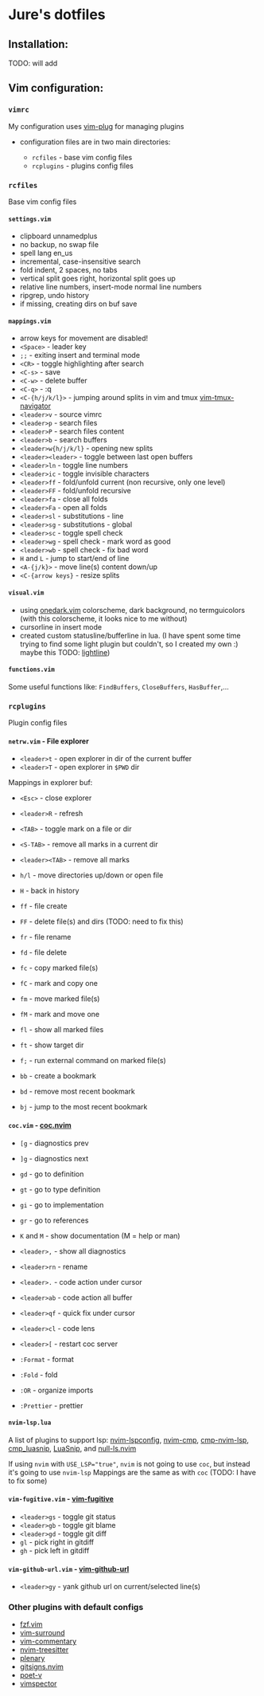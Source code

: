 # Jure's dotfiles

## Installation:

TODO: will add

## Vim configuration:

### `vimrc`

My configuration uses [vim-plug](https://github.com/junegunn/vim-plug) for managing plugins

- configuration files are in two main directories:

  - `rcfiles` - base vim config files
  - `rcplugins` - plugins config files

### `rcfiles`

Base vim config files

#### `settings.vim`

- clipboard unnamedplus
- no backup, no swap file
- spell lang en_us
- incremental, case-insensitive search
- fold indent, 2 spaces, no tabs
- vertical split goes right, horizontal split goes up
- relative line numbers, insert-mode normal line numbers
- ripgrep, undo history
- if missing, creating dirs on buf save

#### `mappings.vim`

- arrow keys for movement are disabled!
- `<Space>` - leader key
- `;;` - exiting insert and terminal mode
- `<CR>` - toggle highlighting after search
- `<C-s>` - save
- `<C-w>` - delete buffer
- `<C-q>` - :q
- `<C-{h/j/k/l}>` - jumping around splits in vim and tmux [vim-tmux-navigator](christoomey/vim-tmux-navigator)
- `<leader>v` - source vimrc
- `<leader>p` - search files
- `<leader>P` - search files content
- `<leader>b` - search buffers
- `<leader>w{h/j/k/l}` - opening new splits
- `<leader><leader>` - toggle between last open buffers
- `<leader>ln` - toggle line numbers
- `<leader>ic` - toggle invisible characters
- `<leader>ff` - fold/unfold current (non recursive, only one level)
- `<leader>FF` - fold/unfold recursive
- `<leader>fa` - close all folds
- `<leader>Fa` - open all folds
- `<leader>sl` - substitutions - line
- `<leader>sg` - substitutions - global
- `<leader>sc` - toggle spell check
- `<leader>wg` - spell check - mark word as good
- `<leader>wb` - spell check - fix bad word
- `H` and `L` - jump to start/end of line
- `<A-{j/k}>` - move line(s) content down/up
- `<C-{arrow keys}` - resize splits

#### `visual.vim`

- using [onedark.vim](https://github.com/joshdick/onedark.vim) colorscheme, dark background, no termguicolors (with this colorscheme, it looks nice to me without)
- cursorline in insert mode
- created custom statusline/bufferline in lua. (I have spent some time trying to find some light plugin but couldn't, so I created my own :) maybe this TODO: [lightline](https://github.com/itchyny/lightline.vim))

#### `functions.vim`

Some useful functions like: `FindBuffers`, `CloseBuffers`, `HasBuffer`,...

### `rcplugins`

Plugin config files

#### `netrw.vim` - File explorer

- `<leader>t` - open explorer in dir of the current buffer
- `<leader>T` - open explorer in `$PWD` dir

Mappings in explorer buf:

- `<Esc>` - close explorer
- `<leader>R` - refresh
- `<TAB>` - toggle mark on a file or dir
- `<S-TAB>` - remove all marks in a current dir
- `<leader><TAB>` - remove all marks
- `h/l` - move directories up/down or open file
- `H` - back in history
- `ff` - file create
- `FF` - delete file(s) and dirs (TODO: need to fix this)
- `fr` - file rename
- `fd` - file delete
- `fc` - copy marked file(s)
- `fC` - mark and copy one
- `fm` - move marked file(s)
- `fM` - mark and move one
- `fl` - show all marked files
- `ft` - show target dir
- `f;` - run external command on marked file(s)

- `bb` - create a bookmark
- `bd` - remove most recent bookmark
- `bj` - jump to the most recent bookmark

#### `coc.vim` - [coc.nvim](https://github.com/neoclide/coc.nvim)

- `[g` - diagnostics prev
- `]g` - diagnostics next
- `gd` - go to definition
- `gt` - go to type definition
- `gi` - go to implementation
- `gr` - go to references
- `K` and `M` - show documentation (M = help or man)
- `<leader>,` - show all diagnostics
- `<leader>rn` - rename
- `<leader>.` - code action under cursor
- `<leader>ab` - code action all buffer
- `<leader>qf` - quick fix under cursor
- `<leader>cl` - code lens
- `<leader>[` - restart coc server

- `:Format` - format
- `:Fold` - fold
- `:OR` - organize imports
- `:Prettier` - prettier

#### `nvim-lsp.lua`

A list of plugins to support lsp: [nvim-lspconfig](https://github.com/neovim/nvim-lspconfig), [nvim-cmp](https://github.com/hrsh7th/nvim-cmp), [cmp-nvim-lsp](https://github.com/hrsh7th/cmp-nvim-lsp), [cmp_luasnip](https://github.com/saadparwaiz1/cmp_luasnip), [LuaSnip](https://github.com/L3MON4D3/LuaSnip), and [null-ls.nvim](https://github.com/jose-elias-alvarez/null-ls.nvim)

If using `nvim` with `USE_LSP="true"`, `nvim` is not going to use `coc`, but instead it's going to use `nvim-lsp`
Mappings are the same as with `coc` (TODO: I have to fix some)

#### `vim-fugitive.vim` - [vim-fugitive](https://github.com/tpope/vim-fugitive)

- `<leader>gs` - toggle git status
- `<leader>gb` - toggle git blame
- `<leader>gd` - toggle git diff
- `gl` - pick right in gitdiff
- `gh` - pick left in gitdiff

#### `vim-github-url.vim` - [vim-github-url](https://github.com/pgr0ss/vim-github-url)

- `<leader>gy` - yank github url on current/selected line(s)

### Other plugins with default configs

- [fzf.vim](https://github.com/junegunn/fzf.vim)
- [vim-surround](https://github.com/tpope/vim-surround)
- [vim-commentary](https://github.com/tpope/vim-commentary)
- [nvim-treesitter](https://github.com/nvim-treesitter/nvim-treesitter)
- [plenary](https://github.com/nvim-lua/plenary.nvim)
- [gitsigns.nvim](https://github.com/lewis6991/gitsigns.nvim)
- [poet-v](https://github.com/petobens/poet-v)
- [vimspector](https://github.com/puremourning/vimspector)
